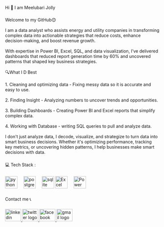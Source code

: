 <p align="left">Hi 👋 I am Meelubari Jolly</p>

###

<p align="left">Welcome to my GitHub😊<br><br>I am a data analyst who assists energy and utility companies in transforming complex data into actionable strategies that reduce costs, enhance decision-making, and boost revenue growth.<br><br>With expertise in Power BI, Excel, SQL, and data visualization, I’ve delivered dashboards that reduced report generation time by 60% and uncovered patterns that shaped key business strategies.<br><br>🔍What I D Best<br><br>1. Cleaning and optimizing data - Fixing messy data so it is accurate and easy to use. <br><br>2. Finding Insight - Analyzing numbers to uncover trends and opportunities.<br><br>3. Building Dashboards - Creating Power BI and Excel reports that simplify complex data. <br><br>4. Working with Database - writing SQL queries to pull and analyze data.<br><br>I don't just analyze data, I decode, visualize, and strategize to turn data into smart business decisions. Whether it's optimizing performance, tracking key metrics, or uncovering hidden patterns, I help businesses make smart decisions with data.</p>

###

<p align="left">💻 Tech Stack :</p>

###

<div align="left">
  <img src="https://cdn.jsdelivr.net/gh/devicons/devicon/icons/python/python-original.svg" height="40" alt="python logo"  />
  <img width="12" />
  <img src="https://cdn.jsdelivr.net/gh/devicons/devicon/icons/postgresql/postgresql-original.svg" height="40" alt="postgresql logo"  />
  <img width="12" />
  <img src="https://cdn.jsdelivr.net/gh/devicons/devicon/icons/sqlite/sqlite-original.svg" height="40" alt="sqlite logo"  />
  <img src="https://github.com/user-attachments/assets/2a69e0be-21d7-42c7-a683-f0a2f73974f0" height="40" alt="Excel" />
  <img width="12" />
  <img src="https://github.com/user-attachments/assets/e55466ed-5bb0-4e88-9d2b-0a02ba68f6be" height="40" alt="Power BI" />
  <img width="12" />


</div>

###

<p align="left">Contact me 📞</p>

###

<div align="left">
  <a href="www.linkedin.com/in/meelubari-jolly-a31a371b4" target="_blank">
    <img src="https://raw.githubusercontent.com/maurodesouza/profile-readme-generator/master/src/assets/icons/social/linkedin/default.svg" width="52" height="40" alt="linkedin logo"  />
  </a>
  <a href="https://x.com/scarmeels" target="_blank">
    <img src="https://raw.githubusercontent.com/maurodesouza/profile-readme-generator/master/src/assets/icons/social/twitter/default.svg" width="52" height="40" alt="twitter logo"  />
  </a>
  <a href="https://web.facebook.com/jpirated" target="_blank">
    <img src="https://raw.githubusercontent.com/maurodesouza/profile-readme-generator/master/src/assets/icons/social/facebook/default.svg" width="52" height="40" alt="facebook logo"  />
  </a>
  <a href="jollymeelubari@gmail.com" target="_blank">
    <img src="https://raw.githubusercontent.com/maurodesouza/profile-readme-generator/master/src/assets/icons/social/gmail/default.svg" width="52" height="40" alt="gmail logo"  />
  </a>
</div>

###
